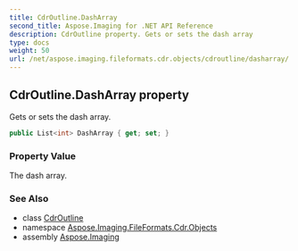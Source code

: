 ```yaml
---
title: CdrOutline.DashArray
second_title: Aspose.Imaging for .NET API Reference
description: CdrOutline property. Gets or sets the dash array
type: docs
weight: 50
url: /net/aspose.imaging.fileformats.cdr.objects/cdroutline/dasharray/
---
```

## CdrOutline.DashArray property

Gets or sets the dash array.

```csharp
public List<int> DashArray { get; set; }
```

### Property Value

The dash array.

### See Also

* class [CdrOutline](../)
* namespace [Aspose.Imaging.FileFormats.Cdr.Objects](../../cdroutline/)
* assembly [Aspose.Imaging](../../../)


